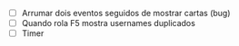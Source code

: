 - [ ] Arrumar dois eventos seguidos de mostrar cartas (bug)
- [ ] Quando rola F5 mostra usernames duplicados
- [ ] Timer